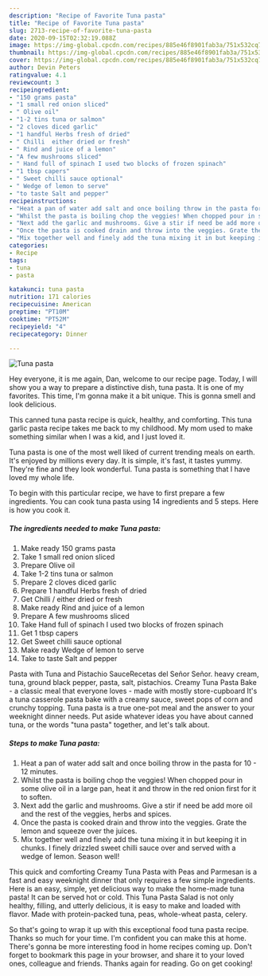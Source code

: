 ```yaml
---
description: "Recipe of Favorite Tuna pasta"
title: "Recipe of Favorite Tuna pasta"
slug: 2713-recipe-of-favorite-tuna-pasta
date: 2020-09-15T02:32:19.088Z
image: https://img-global.cpcdn.com/recipes/885e46f8901fab3a/751x532cq70/tuna-pasta-recipe-main-photo.jpg
thumbnail: https://img-global.cpcdn.com/recipes/885e46f8901fab3a/751x532cq70/tuna-pasta-recipe-main-photo.jpg
cover: https://img-global.cpcdn.com/recipes/885e46f8901fab3a/751x532cq70/tuna-pasta-recipe-main-photo.jpg
author: Devin Peters
ratingvalue: 4.1
reviewcount: 3
recipeingredient:
- "150 grams pasta"
- "1 small red onion sliced"
- " Olive oil"
- "1-2 tins tuna or salmon"
- "2 cloves diced garlic"
- "1 handful Herbs fresh of dried"
- " Chilli  either dried or fresh"
- " Rind and juice of a lemon"
- "A few mushrooms sliced"
- " Hand full of spinach I used two blocks of frozen spinach"
- "1 tbsp capers"
- " Sweet chilli sauce optional"
- " Wedge of lemon to serve"
- "to taste Salt and pepper"
recipeinstructions:
- "Heat a pan of water add salt and once boiling throw in the pasta for 10 - 12 minutes."
- "Whilst the pasta is boiling chop the veggies! When chopped pour in some olive oil in a large pan, heat it and throw in the red onion first for it to soften."
- "Next add the garlic and mushrooms. Give a stir if need be add more oil and the rest of the veggies, herbs and spices."
- "Once the pasta is cooked drain and throw into the veggies. Grate the lemon and squeeze over the juices."
- "Mix together well and finely add the tuna mixing it in but keeping it in chunks. I finely drizzled sweet chilli sauce over and served with a wedge of lemon. Season well!"
categories:
- Recipe
tags:
- tuna
- pasta

katakunci: tuna pasta 
nutrition: 171 calories
recipecuisine: American
preptime: "PT10M"
cooktime: "PT52M"
recipeyield: "4"
recipecategory: Dinner

---
```



![Tuna pasta](https://img-global.cpcdn.com/recipes/885e46f8901fab3a/751x532cq70/tuna-pasta-recipe-main-photo.jpg)

Hey everyone, it is me again, Dan, welcome to our recipe page. Today, I will show you a way to prepare a distinctive dish, tuna pasta. It is one of my favorites. This time, I'm gonna make it a bit unique. This is gonna smell and look delicious.

This canned tuna pasta recipe is quick, healthy, and comforting. This tuna garlic pasta recipe takes me back to my childhood. My mom used to make something similar when I was a kid, and I just loved it.

Tuna pasta is one of the most well liked of current trending meals on earth. It's enjoyed by millions every day. It is simple, it's fast, it tastes yummy. They're fine and they look wonderful. Tuna pasta is something that I have loved my whole life.


To begin with this particular recipe, we have to first prepare a few ingredients. You can cook tuna pasta using 14 ingredients and 5 steps. Here is how you cook it.

<!--inarticleads1-->

##### The ingredients needed to make Tuna pasta:

1. Make ready 150 grams pasta
1. Take 1 small red onion sliced
1. Prepare  Olive oil
1. Take 1-2 tins tuna or salmon
1. Prepare 2 cloves diced garlic
1. Prepare 1 handful Herbs fresh of dried
1. Get  Chilli / either dried or fresh
1. Make ready  Rind and juice of a lemon
1. Prepare A few mushrooms sliced
1. Take  Hand full of spinach I used two blocks of frozen spinach
1. Get 1 tbsp capers
1. Get  Sweet chilli sauce optional
1. Make ready  Wedge of lemon to serve
1. Take to taste Salt and pepper


Pasta with Tuna and Pistachio SauceRecetas del Señor Señor. heavy cream, tuna, ground black pepper, pasta, salt, pistachios. Creamy Tuna Pasta Bake - a classic meal that everyone loves - made with mostly store-cupboard It&#39;s a tuna casserole pasta bake with a creamy sauce, sweet pops of corn and crunchy topping. Tuna pasta is a true one-pot meal and the answer to your weeknight dinner needs. Put aside whatever ideas you have about canned tuna, or the words &#34;tuna pasta&#34; together, and let&#39;s talk about. 

<!--inarticleads2-->

##### Steps to make Tuna pasta:

1. Heat a pan of water add salt and once boiling throw in the pasta for 10 - 12 minutes.
1. Whilst the pasta is boiling chop the veggies! When chopped pour in some olive oil in a large pan, heat it and throw in the red onion first for it to soften.
1. Next add the garlic and mushrooms. Give a stir if need be add more oil and the rest of the veggies, herbs and spices.
1. Once the pasta is cooked drain and throw into the veggies. Grate the lemon and squeeze over the juices.
1. Mix together well and finely add the tuna mixing it in but keeping it in chunks. I finely drizzled sweet chilli sauce over and served with a wedge of lemon. Season well!


This quick and comforting Creamy Tuna Pasta with Peas and Parmesan is a fast and easy weeknight dinner that only requires a few simple ingredients. Here is an easy, simple, yet delicious way to make the home-made tuna pasta! It can be served hot or cold. This Tuna Pasta Salad is not only healthy, filling, and utterly delicious, it is easy to make and loaded with flavor. Made with protein-packed tuna, peas, whole-wheat pasta, celery. 

So that's going to wrap it up with this exceptional food tuna pasta recipe. Thanks so much for your time. I'm confident you can make this at home. There's gonna be more interesting food in home recipes coming up. Don't forget to bookmark this page in your browser, and share it to your loved ones, colleague and friends. Thanks again for reading. Go on get cooking!
